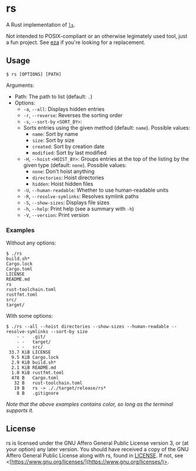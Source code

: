 # rs

A Rust implementation of [`ls`](https://pubs.opengroup.org/onlinepubs/9699919799/utilities/ls.html).

Not intended to POSIX-compliant or an otherwise legimately used tool, just a fun project. See [eza](https://github.com/eza-community/eza) if you're looking for a replacement.

## Usage

```
$ rs [OPTIONS] [PATH]
```
Arguments:
- Path: The path to list (default: `.`)
- Options:
    - `-a`, `--all`: Displays hidden entries
    - `-r`, `--reverse`: Reverses the sorting order
    - `-s`, `--sort-by` `<SORT_BY>`:
    - Sorts entries using the given method (default: `name`). Possible values:
        - `name`: Sort by name
        - `size`: Sort by size
        - `created`: Sort by creation date
        - `modified`: Sort by last modified
    - `-H`, `--hoist` `<HOIST_BY>`: Groups entries at the top of the listing by the given type (default: `none`). Possible values:
        - `none`: Don't hoist anything
        - `directories`: Hoist directories
        - `hidden`: Hoist hidden files
    - `-U`, `--human-readable`: Whether to use human-readable units
    - `-R`, `--resolve-symlinks`: Resolves symlink paths
    - `-S`, `--show-sizes`: Displays file sizes
    - `-h`, `--help`: Print help (see a summary with `-h`)
    - `-V`, `--version`: Print version

### Examples

Without any options:
```
$ ./rs
build.sh*
Cargo.lock
Cargo.toml
LICENSE
README.md
rs
rust-toolchain.toml
rustfmt.toml
src/
target/
```

With some options:
```
$ ./rs --all --hoist directories --show-sizes --human-readable --resolve-symlinks --sort-by size
    - -   .git/
    - -   target/
    - -   src/
 33.7 KiB LICENSE
  9.5 KiB Cargo.lock
  2.9 KiB build.sh*
  2.1 KiB README.md
  1.0 KiB rustfmt.toml
  478 B   Cargo.toml
   32 B   rust-toolchain.toml
   19 B   rs -> ././target/release/rs*
    8 B   .gitignore
```
*Note that the above examples contains color, so long as the terminal supports it.*

## License

rs is licensed under the GNU Affero General Public License version 3, or (at your option) any later version. You should have received a copy of the GNU Affero General Public License along with rs, found in [LICENSE](./LICENSE). If not, see <[https://www.gnu.org/licenses/](https://www.gnu.org/licenses/)>.
